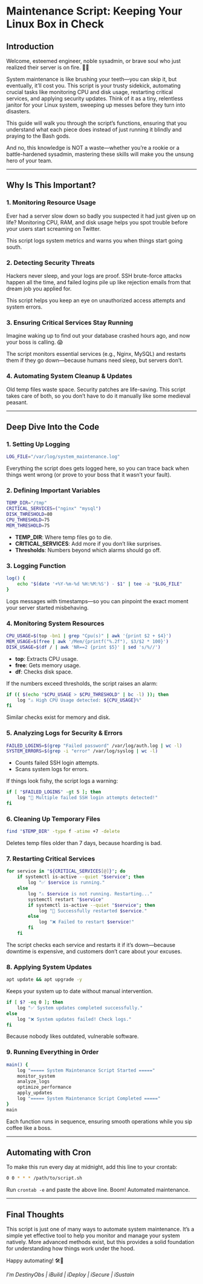 # Maintenance Script: Keeping Your Linux Box in Check

## Introduction

Welcome, esteemed engineer, noble sysadmin, or brave soul who just realized their server is on fire. 🎩🔥

System maintenance is like brushing your teeth—you can skip it, but eventually, it’ll cost you. This script is your trusty sidekick, automating crucial tasks like monitoring CPU and disk usage, restarting critical services, and applying security updates. Think of it as a tiny, relentless janitor for your Linux system, sweeping up messes before they turn into disasters.

This guide will walk you through the script’s functions, ensuring that you understand what each piece does instead of just running it blindly and praying to the Bash gods.

And no, this knowledge is NOT a waste—whether you’re a rookie or a battle-hardened sysadmin, mastering these skills will make you the unsung hero of your team.

---

## Why Is This Important?

### 1. Monitoring Resource Usage

Ever had a server slow down so badly you suspected it had just given up on life? Monitoring CPU, RAM, and disk usage helps you spot trouble before your users start screaming on Twitter.

This script logs system metrics and warns you when things start going south.

### 2. Detecting Security Threats

Hackers never sleep, and your logs are proof. SSH brute-force attacks happen all the time, and failed logins pile up like rejection emails from that dream job you applied for.

This script helps you keep an eye on unauthorized access attempts and system errors.

### 3. Ensuring Critical Services Stay Running

Imagine waking up to find out your database crashed hours ago, and now your boss is calling. 😱

The script monitors essential services (e.g., Nginx, MySQL) and restarts them if they go down—because humans need sleep, but servers don’t.

### 4. Automating System Cleanup & Updates

Old temp files waste space. Security patches are life-saving. This script takes care of both, so you don’t have to do it manually like some medieval peasant.

---

## Deep Dive Into the Code

### 1. Setting Up Logging

```bash
LOG_FILE="/var/log/system_maintenance.log"
```

Everything the script does gets logged here, so you can trace back when things went wrong (or prove to your boss that it wasn’t your fault).

### 2. Defining Important Variables

```bash
TEMP_DIR="/tmp"
CRITICAL_SERVICES=("nginx" "mysql")
DISK_THRESHOLD=80
CPU_THRESHOLD=75
MEM_THRESHOLD=75
```

- **TEMP\_DIR**: Where temp files go to die.
- **CRITICAL\_SERVICES**: Add more if you don’t like surprises.
- **Thresholds**: Numbers beyond which alarms should go off.

### 3. Logging Function

```bash
log() {
    echo "$(date '+%Y-%m-%d %H:%M:%S') - $1" | tee -a "$LOG_FILE"
}
```

Logs messages with timestamps—so you can pinpoint the exact moment your server started misbehaving.

### 4. Monitoring System Resources

```bash
CPU_USAGE=$(top -bn1 | grep "Cpu(s)" | awk '{print $2 + $4}')
MEM_USAGE=$(free | awk '/Mem/{printf("%.2f"), $3/$2 * 100}')
DISK_USAGE=$(df / | awk 'NR==2 {print $5}' | sed 's/%//')
```

- **top**: Extracts CPU usage.
- **free**: Gets memory usage.
- **df**: Checks disk space.

If the numbers exceed thresholds, the script raises an alarm:

```bash
if (( $(echo "$CPU_USAGE > $CPU_THRESHOLD" | bc -l) )); then
    log "⚠️ High CPU Usage detected: ${CPU_USAGE}%"
fi
```

Similar checks exist for memory and disk.

### 5. Analyzing Logs for Security & Errors

```bash
FAILED_LOGINS=$(grep "Failed password" /var/log/auth.log | wc -l)
SYSTEM_ERRORS=$(grep -i "error" /var/log/syslog | wc -l)
```

- Counts failed SSH login attempts.
- Scans system logs for errors.

If things look fishy, the script logs a warning:

```bash
if [ "$FAILED_LOGINS" -gt 5 ]; then
    log "🚨 Multiple failed SSH login attempts detected!"
fi
```

### 6. Cleaning Up Temporary Files

```bash
find "$TEMP_DIR" -type f -atime +7 -delete
```

Deletes temp files older than 7 days, because hoarding is bad.

### 7. Restarting Critical Services

```bash
for service in "${CRITICAL_SERVICES[@]}"; do
    if systemctl is-active --quiet "$service"; then
        log "✅ $service is running."
    else
        log "⚠️ $service is not running. Restarting..."
        systemctl restart "$service"
        if systemctl is-active --quiet "$service"; then
            log "🔄 Successfully restarted $service."
        else
            log "❌ Failed to restart $service!"
        fi
    fi
```

The script checks each service and restarts it if it’s down—because downtime is expensive, and customers don’t care about your excuses.

### 8. Applying System Updates

```bash
apt update && apt upgrade -y
```

Keeps your system up to date without manual intervention.

```bash
if [ $? -eq 0 ]; then
    log "✅ System updates completed successfully."
else
    log "❌ System updates failed! Check logs."
fi
```

Because nobody likes outdated, vulnerable software.

### 9. Running Everything in Order

```bash
main() {
    log "===== System Maintenance Script Started ====="
    monitor_system
    analyze_logs
    optimize_performance
    apply_updates
    log "===== System Maintenance Script Completed ====="
}
main
```

Each function runs in sequence, ensuring smooth operations while you sip coffee like a boss.

---

## Automating with Cron

To make this run every day at midnight, add this line to your crontab:

```bash
0 0 * * * /path/to/script.sh
```

Run `crontab -e` and paste the above line. Boom! Automated maintenance.

---

## Final Thoughts

This script is just one of many ways to automate system maintenance. It’s a simple yet effective tool to help you monitor and manage your system natively. More advanced methods exist, but this provides a solid foundation for understanding how things work under the hood.

Happy automating! 🛠️🚀

*I’m DestinyObs | iBuild | iDeploy | iSecure | iSustain*

